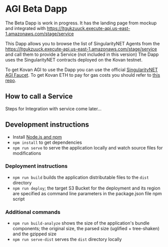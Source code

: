 # AGI Beta Dapp
The Beta Dapp is work in progress. It has the landing page from mockup and integrated with https://ltgukzuuck.execute-api.us-east-1.amazonaws.com/stage/service

This Dapp allows you to browse the list of SingularityNET Agents from the https://ltgukzuuck.execute-api.us-east-1.amazonaws.com/stage/service and call them to provide a Service (not included in this version)
The Dapp uses the SingularityNET contracts deployed on the Kovan testnet.

To get Kovan AGI to use the Dapp you can use the official [SingularityNET AGI Faucet](https://faucet.singularitynet.io/).
To get Kovan ETH to pay for gas costs you should refer to [this repo](https://github.com/kovan-testnet/faucet).

## How to call a Service
Steps for Integration with service come later...

## Development instructions
* Install [Node.js and npm](https://nodejs.org/)
* `npm install` to get dependencies
* `npm run serve` to serve the application locally and watch source files for modifications

### Deployment instructions
* `npm run build` builds the application distributable files to the `dist` directory
* `npm run deploy`; the target S3 Bucket for the deployment and its region are specified as command line parameters in the package.json file npm script

### Additional commands
* `npm run build-analyze` shows the size of the application's bundle components; the original size, the parsed size (uglified + tree-shaken) and the gzipped size
* `npm run serve-dist` serves the `dist` directory locally
